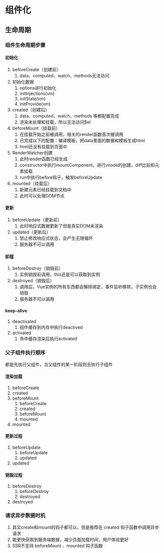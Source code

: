 # 组件化

## 生命周期

### 组件生命周期步骤

#### 初始化

1. beforeCreate（创建前）
   1. data、computed、watch、methods无法访问
2. 初始化数据
   1. options进行初始化
   2. initInjections(vm)
   3. initState(vm)
   4. initProvide(vm)
3. created（创建后）
   1. data、computed、watch、methods 等都配置完成
   2. 渲染未处理和挂载，所以无法访问$el
4. beforeMount（挂载前）
   1. 在挂载开始之前被调用，相关的render函数首次被调用
   2. 已完成以下的配置：编译模板，把data里面的数据和模板生成html
   3. html还没有挂载到页面中
5. RenderWatcher创建
   1. 此时render函数已经生成
   2. constructor中执行mountComponent，进行vnode的创建，diff比较和元素挂载
   3. run中执行before钩子，触发beforeUpdate
6. mounted（挂载后）
   1. 新建元素已经挂载到文档中
   2. 此时可以处理DOM节点

#### 更新

1. beforeUpdate（更新前）
   1. 此时响应式数据更新了但是真实DOM未渲染
2. updated（更新后）
   1. 禁止修改响应式状态，会产生无限循环
   2. 服务器不可以调用

#### 卸载

1. beforeDestroy（销毁前）
   1. 实例销毁前调用，this还是可以获取到实例
2. destroyed（销毁后）
   1. 调用后，Vue实例的所有东西都会解除绑定，事件监听移除，子实例也会销毁
   2. 服务器不可以调用

#### keep-alive

1. deactivated
   1. 组件缓存到内存中执行deactived
2. activated
   1. 命中缓存渲染后执行activated

### 父子组件执行顺序

都是先执行父组件，当父组件的某一阶段则去执行子组件

#### 渲染加载

1. beforeCreate
2. created
3. beforeMount
   1. beforeCreate
   2. created
   3. beforeMount
   4. mounted
4. mounted

#### 更新过程

1. beforeUpdate
   1. beforeUpdate
   2. updated
2. updated

#### 销毁过程

1. beforeDestroy
   1. beforeDestroy
   2. destroyed
2. destroyed

### 请求异步数据时机

1. 其实create和mount的钩子都可以，但是推荐在 created 钩子函数中调用异步请求
2. 能更快获取到服务端数据，减少页面加载时间，用户体验更好
3. SSR不支持 beforeMount 、mounted 钩子函数
